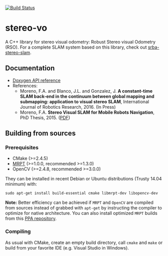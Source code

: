 [![Build Status](https://travis-ci.org/famoreno/stereo-vo.svg?branch=master)](https://travis-ci.org/famoreno/stereo-vo)

# stereo-vo
A C++ library for stereo visual odometry: Robust Stereo visual Odometry (RSO). For a complete SLAM system based on this library, check out [srba-stereo-slam](https://github.com/famoreno/srba-stereo-slam).

## Documentation
* [Doxygen API reference](http://famoreno.github.io/stereo-vo/)
* References:
  * Moreno, F.A. and Blanco, J.L. and Gonzalez, J. **A constant-time SLAM back-end in the continuum between global mapping and submapping: application to visual stereo SLAM**, International Journal of Robotics Research, 2016. (In Press)
  *  Moreno, F.A. **Stereo Visual SLAM for Mobile Robots Navigation**, PhD Thesis, 2015. ([PDF](http://mapir.uma.es/famoreno/papers/thesis/FAMD_thesis.pdf))

## Building from sources

### Prerequisites

* CMake (>=2.4.5)
* [MRPT](https://github.com/MRPT/mrpt) (>=1.0.0, recommended >=1.3.0)
* OpenCV (>=2.4.8, recommended >=3.0.0)

They can be installed in recent Debian or Ubuntu distributions (Trusty 14.04 minimum) with:

    sudo apt-get install build-essential cmake libmrpt-dev libopencv-dev

**Note:** Better efficiency can be achieved if `MRPT` and `OpenCV` are compiled from sources instead of grabbed with `apt-get` by instructing the compiler to optimize for native architecture. You can also install optimized `MRPT` builds from this [PPA repository](http://www.mrpt.org/MRPT_in_GNU/Linux_repositories).

### Compiling

As usual with CMake, create an empty build directory, call `cmake` and `make` or build from your favorite IDE (e.g. Visual Studio in Windows). 



